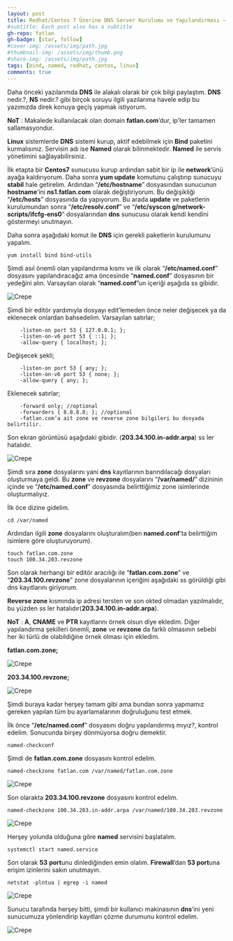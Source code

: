 ```yaml
---
layout: post
title: Redhat/Centos 7 Üzerine DNS Server Kurulumu ve Yapılandırması – BİND(NAMED), NS(NAMESERVER) – Public DNS or Private DNS
#subtitle: Each post also has a subtitle
gh-repo: fatlan
gh-badge: [star, follow]
#cover-img: /assets/img/path.jpg
#thumbnail-img: /assets/img/thumb.png
#share-img: /assets/img/path.jpg
tags: [bind, named, redhat, centos, linux]
comments: true
---
```

Daha önceki yazılarımda **DNS** ile alakalı olarak bir çok bilgi paylaştım. **DNS** nedir.?, **NS** nedir.? gibi birçok soruyu ilgili yazılarıma havele edip bu yazımızda direk konuya geçiş yapmak istiyorum.

**NoT** : Makalede kullanılacak olan domain **fatlan.com**’dur, ip'ler tamamen sallamasyondur.

**Linux** sistemlerde **DNS** sistemi kurup, aktif edebilmek için **Bind** paketini kurmalısınız. Servisin adı ise **Named** olarak bilinmektedir. **Named** ile servis yönetimini sağlayabilirsiniz.

İlk etapta bir **Centos7** sunucusu kurup ardından sabit bir ip ile **network**’ünü ayağa kaldırıyorum. Daha sonra **yum update** komutunu çalıştırıp sunucuyu **stabil** hale getirelim. Ardından “**/etc/hostname**” dosyasından sunucunun **hostname**’ini **ns1.fatlan.com** olarak değiştiriyorum. Bu değişikliği “**/etc/hosts**” dosyasında da yapıyorum. Bu arada **update** ve paketlerin kurulumundan sonra “**/etc/resolv.conf**” ve “**/etc/syscon g/network-scripts/ifcfg-ens0**” dosyalarından **dns** sunucusu olarak kendi kendini göstermeyi unutmayın.

Daha sonra aşağıdaki komut ile **DNS** için gerekli paketlerin kurulumunu yapalım.

~~~
yum install bind bind-utils
~~~

Şimdi asıl önemli olan yapılandırma kısmı ve ilk olarak “**/etc/named.conf**” dosyasını yapılandıracağız ama öncesinde “**named.conf**” dosyasının bir yedeğini alın. Varsayılan olarak “**named.conf**”un içeriği aşağıda ss gibidir.

![Crepe](/assets/img/re-ce-named-insandconf/named-insta-c01.png)

Şimdi bir editör yardımıyla dosyayı edit’lemeden önce neler değişecek ya da eklenecek onlardan
bahsedelim.
Varsayılan satırlar;

~~~
    -listen-on port 53 { 127.0.0.1; };
    -listen-on-v6 port 53 { ::1; };
    -allow-query { localhost; };
~~~

Değişecek şekli;

~~~
    -listen-on port 53 { any; };
    -listen-on-v6 port 53 { none; };
    -allow-query { any; };
~~~

Eklenecek satırlar;

~~~
    -forward only; //optional
    -forwarders { 8.8.8.8; }; //optional
    -fatlan.com’a ait zone ve reverse zone bilgileri bu dosyada belirtilir.
~~~

Son ekran görüntüsü aşağıdaki gibidir. (**203.34.100.in-addr.arpa**) ss ler hatalıdır.

![Crepe](/assets/img/re-ce-named-insandconf/named-insta-c02.png)

Şimdi sıra **zone** dosyalarını yani **dns** kayıtlarının barındılacağı dosyaları oluşturmaya geldi. Bu **zone** ve **revzone** dosyalarını “**/var/named/**” dizininin içinde ve “**/etc/named.conf**” dosyasında belirttiğimiz zone isimlerinde oluşturmalıyız.

İlk öce dizine gidelim.

~~~
cd /var/named
~~~

Ardından ilgili **zone** dosyalarını oluşturalım(ben **named.conf**’ta belirttiğim isimlere göre oluşturuyorum).

~~~
touch fatlan.com.zone
touch 100.34.203.revzone
~~~

Son olarak herhangi bir editör aracılığı ile “**fatlan.com.zone**” ve “**203.34.100.revzone**” zone dosyalarının içeriğini aşağıdaki ss görüldiği gibi dns kayıtlarını giriyorum.

**Reverse zone** kısmında ip adresi tersten ve son okted olmadan yazılmalıdır, bu yüzden ss ler hatalıdır(**203.34.100.in-addr.arpa**).

**NoT** : **A**, **CNAME** ve **PTR** kayıtlarını örnek olsun diye ekledim. Diğer yapılandırma şekilleri önemli, **zone** ve **revzone** da farklı olmasının sebebi her iki türlü de olabildiğine örnek olması için ekledim.

**fatlan.com.zone;**

![Crepe](/assets/img/re-ce-named-insandconf/named-insta-c03.png)

**203.34.100.revzone;**

![Crepe](/assets/img/re-ce-named-insandconf/named-insta-c04.png)

Şimdi buraya kadar herşey tamam gibi ama bundan sonra yapmamız gereken yapılan tüm bu ayarlamalarının doğruluğunu test etmek.

İlk önce “**/etc/named.conf**” dosyasını doğru yapılandırmış mıyız?, kontrol edelim. Sonucunda birşey dönmüyorsa doğru demektir.

~~~
named-checkconf
~~~

Şimdi de **fatlan.com.zone** dosyasını kontrol edelim.

~~~
named-checkzone fatlan.com /var/named/fatlan.com.zone
~~~

![Crepe](/assets/img/re-ce-named-insandconf/named-insta-c05.png)

Son olarakta **203.34.100.revzone** dosyasını kontrol edelim.

~~~
named-checkzone 100.34.203.in-addr.arpa /var/named/100.34.203.revzone
~~~

![Crepe](/assets/img/re-ce-named-insandconf/named-insta-c06.png)

Herşey yolunda olduğuna göre **named** servisini başlatalım.

~~~
systemctl start named.service
~~~

Son olarak **53** **port**unu dinlediğinden emin olalım. **Firewall**’dan **53 port**una erişim izinlerini sakın unutmayın.

~~~
netstat -plntua | egrep -i named
~~~

![Crepe](/assets/img/re-ce-named-insandconf/named-insta-c07.png)

Sunucu tarafında herşey bitti, şimdi bir kullanıcı makinasının **dns**’ini yeni sunucumuza yönlendirip kayıtları çözme durumunu kontrol edelim.

![Crepe](/assets/img/re-ce-named-insandconf/named-insta-c08.png)
